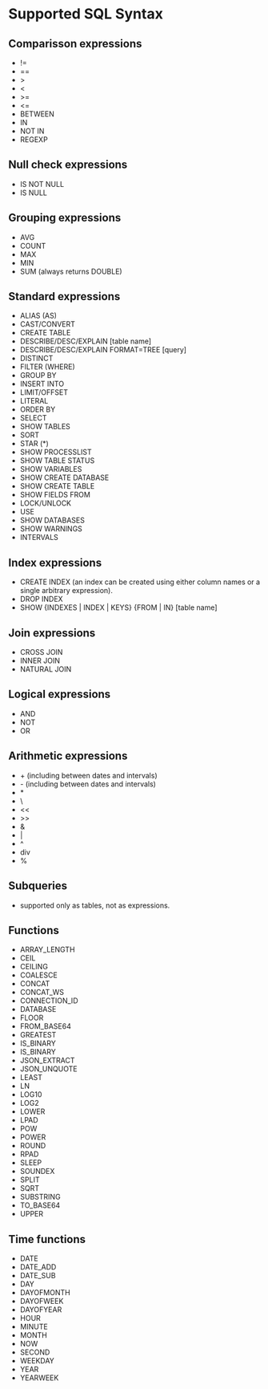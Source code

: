 # Supported SQL Syntax

## Comparisson expressions
- !=
- ==
- \>
- <
- \>=
- <=
- BETWEEN
- IN
- NOT IN
- REGEXP

## Null check expressions
- IS NOT NULL
- IS NULL

## Grouping expressions
- AVG
- COUNT
- MAX
- MIN
- SUM (always returns DOUBLE)

## Standard expressions
- ALIAS (AS)
- CAST/CONVERT
- CREATE TABLE
- DESCRIBE/DESC/EXPLAIN [table name]
- DESCRIBE/DESC/EXPLAIN FORMAT=TREE [query]
- DISTINCT
- FILTER (WHERE)
- GROUP BY
- INSERT INTO
- LIMIT/OFFSET
- LITERAL
- ORDER BY
- SELECT
- SHOW TABLES
- SORT
- STAR (*)
- SHOW PROCESSLIST
- SHOW TABLE STATUS
- SHOW VARIABLES
- SHOW CREATE DATABASE
- SHOW CREATE TABLE
- SHOW FIELDS FROM
- LOCK/UNLOCK
- USE
- SHOW DATABASES
- SHOW WARNINGS
- INTERVALS

## Index expressions
- CREATE INDEX (an index can be created using either column names or a single arbitrary expression).
- DROP INDEX
- SHOW {INDEXES | INDEX | KEYS} {FROM | IN} [table name]

## Join expressions
- CROSS JOIN
- INNER JOIN
- NATURAL JOIN

## Logical expressions
- AND
- NOT
- OR

## Arithmetic expressions
- \+ (including between dates and intervals)
- \- (including between dates and intervals)
- \*
- \\
- <<
- \>>
- &
- \|
- ^
- div
- %

## Subqueries
- supported only as tables, not as expressions.

## Functions
- ARRAY_LENGTH
- CEIL
- CEILING
- COALESCE
- CONCAT
- CONCAT_WS
- CONNECTION_ID
- DATABASE
- FLOOR
- FROM_BASE64
- GREATEST
- IS_BINARY
- IS_BINARY
- JSON_EXTRACT
- JSON_UNQUOTE
- LEAST
- LN
- LOG10
- LOG2
- LOWER
- LPAD
- POW
- POWER
- ROUND
- RPAD
- SLEEP
- SOUNDEX
- SPLIT
- SQRT
- SUBSTRING
- TO_BASE64
- UPPER

## Time functions
- DATE
- DATE_ADD
- DATE_SUB
- DAY
- DAYOFMONTH
- DAYOFWEEK
- DAYOFYEAR
- HOUR
- MINUTE
- MONTH
- NOW
- SECOND
- WEEKDAY
- YEAR
- YEARWEEK
